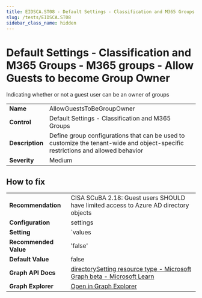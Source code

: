 ```yaml
---
title: EIDSCA.ST08 - Default Settings - Classification and M365 Groups - M365 groups - Allow Guests to become Group Owner
slug: /tests/EIDSCA.ST08
sidebar_class_name: hidden
---
```


# Default Settings - Classification and M365 Groups - M365 groups - Allow Guests to become Group Owner

Indicating whether or not a guest user can be an owner of groups

| | |
|-|-|
| **Name** | AllowGuestsToBeGroupOwner |
| **Control** | Default Settings - Classification and M365 Groups |
| **Description** | Define group configurations that can be used to customize the tenant-wide and object-specific restrictions and allowed behavior |
| **Severity** | Medium |

## How to fix
| | |
|-|-|
| **Recommendation** | CISA SCuBA 2.18: Guest users SHOULD have limited access to Azure AD directory objects |
| **Configuration** | settings |
| **Setting** | `values | where-object name -eq 'AllowGuestsToBeGroupOwner' | select-object -expand value` |
| **Recommended Value** | 'false' |
| **Default Value** | false |
| **Graph API Docs** | [directorySetting resource type - Microsoft Graph beta - Microsoft Learn](https://learn.microsoft.com/en-us/graph/api/resources/directorysetting) |
| **Graph Explorer** | [Open in Graph Explorer](https://developer.microsoft.com/en-us/graph/graph-explorer?request=settings&method=GET&version=beta&GraphUrl=https://graph.microsoft.com) |



